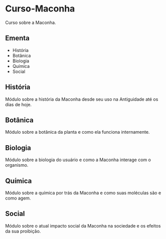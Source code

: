 # Curso-Maconha

Curso sobre a Maconha.

## Ementa

- História
- Botânica
- Biologia 
- Química
- Social

## História

Módulo sobre a história da Maconha desde seu uso na Antiguidade até os dias de hoje.


## Botânica

Módulo sobre a botânica da planta e como ela funciona internamente.


## Biologia 

Módulo sobre a biologia do usuário e como a Maconha interage com o organismo.


## Química

Módulo sobre a química por trás da Maconha e como suas moléculas são e como agem.


## Social

Módulo sobre o atual impacto social da Maconha na sociedade e os efeitos da sua proibição.


